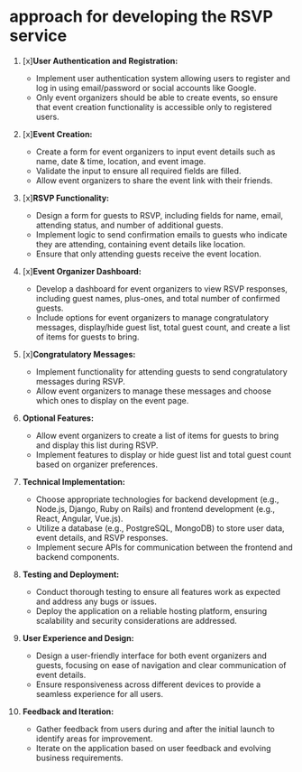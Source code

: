 # approach for developing the RSVP service

1. [x]**User Authentication and Registration:**
   - Implement user authentication system allowing users to register and log in using email/password or social accounts like Google.
   - Only event organizers should be able to create events, so ensure that event creation functionality is accessible only to registered users.

2. [x]**Event Creation:**
   - Create a form for event organizers to input event details such as name, date & time, location, and event image.
   - Validate the input to ensure all required fields are filled.
   - Allow event organizers to share the event link with their friends.

3. [x]**RSVP Functionality:**
   - Design a form for guests to RSVP, including fields for name, email, attending status, and number of additional guests.
   - Implement logic to send confirmation emails to guests who indicate they are attending, containing event details like location.
   - Ensure that only attending guests receive the event location.

4. [x]**Event Organizer Dashboard:**
   - Develop a dashboard for event organizers to view RSVP responses, including guest names, plus-ones, and total number of confirmed guests.
   - Include options for event organizers to manage congratulatory messages, display/hide guest list, total guest count, and create a list of items for guests to bring.

5. [x]**Congratulatory Messages:**
   - Implement functionality for attending guests to send congratulatory messages during RSVP.
   - Allow event organizers to manage these messages and choose which ones to display on the event page.

6. **Optional Features:**
   - Allow event organizers to create a list of items for guests to bring and display this list during RSVP.
   - Implement features to display or hide guest list and total guest count based on organizer preferences.

7. **Technical Implementation:**
   - Choose appropriate technologies for backend development (e.g., Node.js, Django, Ruby on Rails) and frontend development (e.g., React, Angular, Vue.js).
   - Utilize a database (e.g., PostgreSQL, MongoDB) to store user data, event details, and RSVP responses.
   - Implement secure APIs for communication between the frontend and backend components.

8. **Testing and Deployment:**
   - Conduct thorough testing to ensure all features work as expected and address any bugs or issues.
   - Deploy the application on a reliable hosting platform, ensuring scalability and security considerations are addressed.

9. **User Experience and Design:**
   - Design a user-friendly interface for both event organizers and guests, focusing on ease of navigation and clear communication of event details.
   - Ensure responsiveness across different devices to provide a seamless experience for all users.

10. **Feedback and Iteration:**
    - Gather feedback from users during and after the initial launch to identify areas for improvement.
    - Iterate on the application based on user feedback and evolving business requirements.